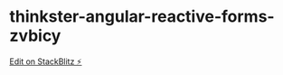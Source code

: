 # thinkster-angular-reactive-forms-zvbicy

[Edit on StackBlitz ⚡️](https://stackblitz.com/edit/thinkster-angular-reactive-forms-zvbicy)